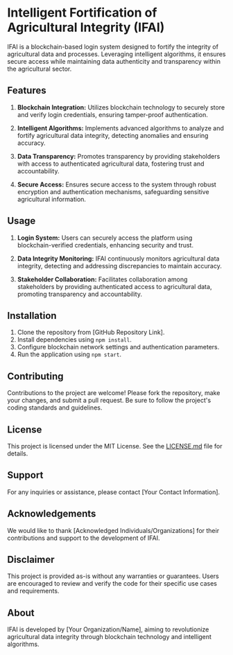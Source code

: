 # Intelligent Fortification of Agricultural Integrity (IFAI)

IFAI is a blockchain-based login system designed to fortify the integrity of agricultural data and processes. Leveraging intelligent algorithms, it ensures secure access while maintaining data authenticity and transparency within the agricultural sector.

## Features

1. **Blockchain Integration:** Utilizes blockchain technology to securely store and verify login credentials, ensuring tamper-proof authentication.

2. **Intelligent Algorithms:** Implements advanced algorithms to analyze and fortify agricultural data integrity, detecting anomalies and ensuring accuracy.

3. **Data Transparency:** Promotes transparency by providing stakeholders with access to authenticated agricultural data, fostering trust and accountability.

4. **Secure Access:** Ensures secure access to the system through robust encryption and authentication mechanisms, safeguarding sensitive agricultural information.

## Usage

1. **Login System:** Users can securely access the platform using blockchain-verified credentials, enhancing security and trust.

2. **Data Integrity Monitoring:** IFAI continuously monitors agricultural data integrity, detecting and addressing discrepancies to maintain accuracy.

3. **Stakeholder Collaboration:** Facilitates collaboration among stakeholders by providing authenticated access to agricultural data, promoting transparency and accountability.

## Installation

1. Clone the repository from [GitHub Repository Link].
2. Install dependencies using `npm install`.
3. Configure blockchain network settings and authentication parameters.
4. Run the application using `npm start`.

## Contributing

Contributions to the project are welcome! Please fork the repository, make your changes, and submit a pull request. Be sure to follow the project's coding standards and guidelines.

## License

This project is licensed under the MIT License. See the [LICENSE.md](LICENSE.md) file for details.

## Support

For any inquiries or assistance, please contact [Your Contact Information].

## Acknowledgements

We would like to thank [Acknowledged Individuals/Organizations] for their contributions and support to the development of IFAI.

## Disclaimer

This project is provided as-is without any warranties or guarantees. Users are encouraged to review and verify the code for their specific use cases and requirements.

## About

IFAI is developed by [Your Organization/Name], aiming to revolutionize agricultural data integrity through blockchain technology and intelligent algorithms.


